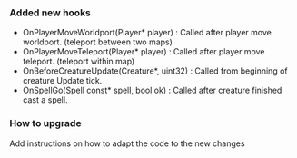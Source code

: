 ### Added new hooks

- OnPlayerMoveWorldport(Player* player) : Called after player move worldport. (teleport between two maps)
- OnPlayerMoveTeleport(Player* player) : Called after player move teleport. (teleport within map)
- OnBeforeCreatureUpdate(Creature*, uint32) : Called from beginning of creature Update tick.
- OnSpellGo(Spell const* spell, bool ok) : Called after creature finished cast a spell.

### How to upgrade

Add instructions on how to adapt the code to the new changes


